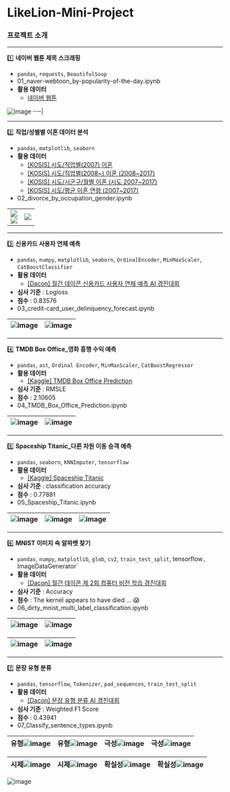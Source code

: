 # LikeLion-Mini-Project


### 프로젝트 소개
---
1️⃣ **네이버 웹툰 제목 스크래핑**
- `pandas`, `requests`, `BeautifulSoup`
- 01_naver-webtoon_by-popularity-of-the-day.ipynb
- **활용 데이터**
  - [네이버 웹툰](https://comic.naver.com/webtoon)

![image](https://github.com/Son-jinseon/LikeLion-Mini-Project/assets/105479949/003e813d-3187-4a69-b507-2fde6fcffa20)
---|

---
2️⃣ **직업/성별별 이혼 데이터 분석**
- `pandas`, `matplotlib`, `seaborn`
- **활용 데이터**
  - [[KOSIS] 시도/직업별(2007) 이혼](https://kosis.kr/statHtml/statHtml.do?orgId=101&tblId=DT_1B85033&conn_path=I2)
  - [[KOSIS] 시도/직업별(2008~) 이혼 (2008~2017)](https://kosis.kr/statHtml/statHtml.do?orgId=101&tblId=DT_1B85012&conn_path=I2)
  - [[KOSIS] 시도/시군구/월별 이혼 (시도 2007~2017)](https://kosis.kr/statHtml/statHtml.do?orgId=101&tblId=DT_1B85029&conn_path=I2)
  - [[KOSIS] 시도/평균 이혼 연령 (2007~2017)](https://kosis.kr/statHtml/statHtml.do?orgId=101&tblId=DT_1B85011&conn_path=I2)
- 02_divorce_by_occupation_gender.ipynb

<table>
  <tr>
    <td>
      <img src="https://github.com/Son-jinseon/LikeLion-Mini-Project/assets/105479949/06d2f761-710f-467e-beb9-0474e19298e2"/><br>
      <img src="https://github.com/Son-jinseon/LikeLion-Mini-Project/assets/105479949/f87c72f5-b253-4916-ac31-4671bb99a810"/>
    </td>
    <td>
       <img src="https://github.com/Son-jinseon/LikeLion-Mini-Project/assets/105479949/da913e67-7525-4374-8791-9dfa2bf378f2" />
    </td>
  <tr>
</table>

---
3️⃣ **신용카드 사용자 연체 예측**
- `pandas`, `numpy`, `matplotlib`, `seaborn`, `OrdinalEncoder`, `MinMaxScaler`, `CatBoostClassifier`
- **활용 데이터**
  - [[Dacon] 월간 데이콘 신용카드 사용자 연체 예측 AI 경진대회](https://dacon.io/competitions/official/235713/overview/description)
- **심사 기준** : Logloss
- **점수** : 0.83576
- 03_credit-card_user_delinquency_forecast.ipynb

![image](https://github.com/Son-jinseon/LikeLion-Mini-Project/assets/105479949/a008d94b-6801-4a3e-9b71-a3c9544be9b6) | ![image](https://github.com/Son-jinseon/LikeLion-Mini-Project/assets/105479949/2137eb19-c67e-44b8-916b-4ff11fe86799)
---|---|

---
4️⃣ **TMDB Box Office_영화 흥행 수익 예측**
- `pandas`, `ast`, `Ordinal Encoder`, `MinMaxScaler`, `CatBoostRegressor`
- **활용 데이터**
  - [[Kaggle] TMDB Box Office Prediction](https://www.kaggle.com/competitions/tmdb-box-office-prediction)
- **심사 기준** : RMSLE
- **점수** : 2.10605
- 04_TMDB_Box_Office_Prediction.ipynb

![image](https://github.com/Son-jinseon/LikeLion-Mini-Project/assets/105479949/6b22c069-0d9b-4fa9-9e2c-05992b361b2d) | ![image](https://github.com/Son-jinseon/LikeLion-Mini-Project/assets/105479949/00ba4652-0773-416e-8337-ebc6534f436d)
---|---|

---
5️⃣ **Spaceship Titanic_다른 차원 이동 승객 예측**
- `pandas`, `seaborn`, `KNNImputer`, `tensorflow`
- **활용 데이터**
  - [[Kaggle] Spaceship Titanic](https://www.kaggle.com/competitions/spaceship-titanic/data)
- **심사 기준** : classification accuracy
- **점수** : 0.77881
- 05_Spaceship_Titanic.ipynb

![image](https://github.com/Son-jinseon/LikeLion-Mini-Project/assets/105479949/e00800f9-f664-4ea6-8174-fac2f40f4301) | ![image](https://github.com/Son-jinseon/LikeLion-Mini-Project/assets/105479949/f23bdee0-6860-4b02-ad66-e42d58955ffc) | ![image](https://github.com/Son-jinseon/LikeLion-Mini-Project/assets/105479949/d3cfd44d-8188-4afc-924f-ee7929a46a55)
---|---|---|

---
6️⃣ **MNIST 이미지 속 알파벳 찾기**
- `pandas`, `numpy`, `matplotlib`, `glob`, `cv2`, `train_test_split`, tensorflow`, `ImageDataGenerator`
- **활용 데이터**
  - [[Dacon] 월간 데이콘 제 2회 컴퓨터 비전 학습 경진대회](https://dacon.io/competitions/official/235697/overview/description)
- **심사 기준** : Accuracy
- **점수** : The kernel appears to have died ... 😱
- 06_dirty_mnist_multi_label_classification.ipynb

![image](https://github.com/Son-jinseon/LikeLion-Mini-Project/assets/105479949/2bb09124-fa73-4a67-97b0-212ad513e45e) | ![image](https://github.com/Son-jinseon/LikeLion-Mini-Project/assets/105479949/e1f8610d-cde7-41ae-8648-79b828c1f6a0)
---|---|

![image](https://github.com/Son-jinseon/LikeLion-Mini-Project/assets/105479949/9fb05e70-87ab-4578-8b8f-dc5fd2cf930e) | ![image](https://github.com/Son-jinseon/LikeLion-Mini-Project/assets/105479949/868eb31c-9aa8-4901-8ed0-3a9dff498523)
---|---|

---
7️⃣ **문장 유형 분류**
- `pandas`, `tensorflow`, `Tokenizer`, `pad_sequences`, `train_test_split`
- **활용 데이터**
  - [[Dacon] 문장 유형 분류 AI 경진대회](https://dacon.io/competitions/official/236037/overview/description)
- **심사 기준** : Weighted F1 Score
- **점수** : 0.43941
- 07_Classify_sentence_types.ipynb

유형![image](https://github.com/Son-jinseon/LikeLion-Mini-Project/assets/105479949/cd0d7202-7c37-45ae-89cf-63a2dffed924) | 유형![image](https://github.com/Son-jinseon/LikeLion-Mini-Project/assets/105479949/9287dade-4bb1-4b7e-bdb7-16ce3c98aed0) | 극성![image](https://github.com/Son-jinseon/LikeLion-Mini-Project/assets/105479949/dee7028c-4873-4ea1-8823-c6a6e8c29a33) | 극성![image](https://github.com/Son-jinseon/LikeLion-Mini-Project/assets/105479949/55b70c73-283b-46ed-8309-dabb74e69ca4)
---|---|---|---|

시제![image](https://github.com/Son-jinseon/LikeLion-Mini-Project/assets/105479949/9161fc9e-0e80-49bb-8d98-cfb6b6266eb5) | 시제![image](https://github.com/Son-jinseon/LikeLion-Mini-Project/assets/105479949/b6d1aa59-90ca-4a71-8ca3-c4c291d49037) | 확실성![image](https://github.com/Son-jinseon/LikeLion-Mini-Project/assets/105479949/26dd65ef-0175-4e92-b94a-79141afc0d00) | 확실성![image](https://github.com/Son-jinseon/LikeLion-Mini-Project/assets/105479949/521aa669-9296-4a46-a3d0-3681b92f1b67)
---|---|---|---|


![image](https://github.com/Son-jinseon/LikeLion-Mini-Project/assets/105479949/b9e57354-4ea9-4f40-884c-44ba220e835b)
